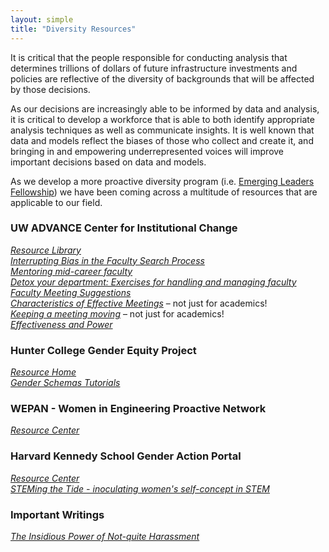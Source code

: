 ```yaml
---
layout: simple
title: "Diversity Resources"
---
```


It is critical that the people responsible for conducting analysis that determines trillions of dollars of future infrastructure investments and policies are reflective of the diversity of backgrounds that will be affected by those decisions. 

As our decisions are increasingly able to be informed by data and analysis, it is critical to develop a workforce that is able to both identify appropriate analysis techniques as well as communicate insights. It is well known that data and models reflect the biases of those who collect and create it, and bringing in and empowering underrepresented voices will improve important decisions based on data and models.

As we develop a more proactive diversity program (i.e. [Emerging Leaders Fellowship](https://medium.com/zephyrfoundation/zephyr-fellowship-for-emerging-travel-analysis-leaders-6c1261405c4f)) we have been coming across a multitude of resources that are applicable to our field. 

### UW ADVANCE Center for Institutional Change 

*[Resource Library](https://advance.washington.edu/resources/)*  
*[Interrupting Bias in the Faculty Search Process](https://www.engr.washington.edu/lead/biasfilm/intro/index.html)*  
*[Mentoring mid-career faculty](https://advance.washington.edu/resources/docs/LiY_Primer_Mid-Career-Mentoring.pdf)*  
*[Detox your department: Exercises for handling and managing faculty](https://advance.washington.edu/resources/docs/ADVANCE_Scenarios-FinalVersion.pdf)*  
*[Faculty Meeting Suggestions](https://advance.washington.edu/resources/docs/Feedback_FacultyMeetings_Summary.pdf)*  
*[Characteristics of Effective Meetings](https://advance.washington.edu/resources/docs/Handout_How-to-Run-a-Meeting_OHSU-Presentation.pdf)* – not just for academics!   
*[Keeping a meeting moving](https://advance.washington.edu/resources/docs/Handout_How-to-Keep-a-Meeting-Moving.pdf)* – not just for academics!  
*[Effectiveness and Power](https://advance.washington.edu/resources/docs/ureffectiveness.312.pdf)*  

### Hunter College Gender Equity Project
*[Resource Home](http://www.hunter.cuny.edu/genderequity)*  
*[Gender Schemas Tutorials](http://www.hunter.cuny.edu/gendertutorial/)*


### WEPAN - Women in Engineering Proactive Network 

*[Resource Center](wepan.org)*

### Harvard Kennedy School Gender Action Portal

*[Resource Center](http://gap.hks.harvard.edu/)*   
*[STEMing the Tide - inoculating women's self-concept in STEM](http://gap.hks.harvard.edu/steming-tide-using-ingroup-experts-inoculate-womens-self-concept-science-technology-engineering-and)*  


### Important Writings

*[The Insidious Power of Not-quite Harassment](https://medium.com/the-power-of-harassment/the-insidious-power-of-not-quite-harassment-857e2f71059a)*  
